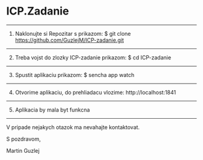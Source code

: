 # ICP.Zadanie

______________________________________
1. Naklonujte si Repozitar s prikazom:
$ git clone https://github.com/GuzlejM/ICP-zadanie.git

______________________________________________________
2. Treba vojst do zlozky ICP-zadanie prikazom:
$ cd ICP-zadanie

______________________________
3. Spustit aplikaciu prikazom:
$ sencha app watch

______________________________________________
4. Otvorime aplikaciu, do prehliadacu vlozime:
http://localhost:1841 

________________________________
5. Aplikacia by mala byt funkcna

__________________________________________________________
V pripade nejakych otazok ma nevahajte kontaktovat. 

S pozdravom, 

Martin Guzlej